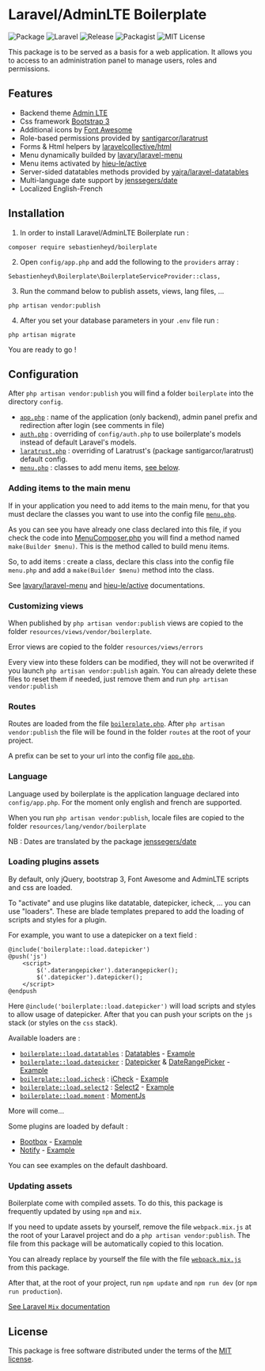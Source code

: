 # Laravel/AdminLTE Boilerplate

![Package](https://img.shields.io/badge/Package-sebastienheyd%2Fboilerplate-lightgrey.svg)
![Laravel](https://img.shields.io/badge/For-Laravel%20%E2%89%A5%205.4-yellow.svg)
![Release](https://img.shields.io/github/release/sebastienheyd/boilerplate.svg)
![Packagist](https://img.shields.io/packagist/v/sebastienheyd/boilerplate.svg)
![MIT License](https://img.shields.io/github/license/sebastienheyd/boilerplate.svg)

This package is to be served as a basis for a web application. 
It allows you to access to an administration panel to manage users, 
roles and permissions.

## Features

* Backend theme [Admin LTE](https://almsaeedstudio.com/)
* Css framework [Bootstrap 3](http://getbootstrap.com/)
* Additional icons by [Font Awesome](http://fontawesome.io/)
* Role-based permissions provided by [santigarcor/laratrust](https://github.com/santigarcor/laratrust)
* Forms & Html helpers by [laravelcollective/html](https://github.com/laravelcollective/html) 
* Menu dynamically builded by [lavary/laravel-menu](https://github.com/lavary/laravel-menu)
* Menu items activated by [hieu-le/active](https://github.com/letrunghieu/active)
* Server-sided datatables methods provided by [yajra/laravel-datatables](https://github.com/yajra/laravel-datatables)
* Multi-language date support by [jenssegers/date](https://github.com/jenssegers/date)
* Localized English-French

## Installation

1. In order to install Laravel/AdminLTE Boilerplate run :

```
composer require sebastienheyd/boilerplate
```

2. Open ```config/app.php``` and add the following to the ```providers``` array :

```
Sebastienheyd\Boilerplate\BoilerplateServiceProvider::class,
```

3. Run the command below to publish assets, views, lang files, ...

```
php artisan vendor:publish
```

4. After you set your database parameters in your ```.env``` file run :

```
php artisan migrate
```

You are ready to go !

## Configuration

After `php artisan vendor:publish` you will find a folder `boilerplate` into the directory `config`.

* [`app.php`](src/config/boilerplate/app.php) : name of the application (only backend), admin panel prefix and redirection after login (see comments in file)
* [`auth.php`](src/config/boilerplate/auth.php) : overriding of `config/auth.php` to use boilerplate's models instead of default Laravel's models.
* [`laratrust.php`](src/config/boilerplate/laratrust.php) : overriding of Laratrust's (package santigarcor/laratrust) default config.
* [`menu.php`](src/config/boilerplate/menu.php) : classes to add menu items, [see below](#adding-items-to-the-main-menu).

### Adding items to the main menu

If in your application you need to add items to the main menu, for that you must declare the classes you want to use into 
the config file [`menu.php`](src/config/boilerplate/menu.php).

As you can see you have already one class declared into this file, if you check the code into [MenuComposer.php](src/ViewComposers/MenuComposer.php) you will find a method named `make(Builder $menu)`.
This is the method called to build menu items.

So, to add items : create a class, declare this class into the config file `menu.php` and add a `make(Builder $menu)` method into the class.

See [lavary/laravel-menu](https://github.com/lavary/laravel-menu) and [hieu-le/active](https://github.com/letrunghieu/active) documentations.

### Customizing views

When published by `php artisan vendor:publish` views are copied to the folder `resources/views/vendor/boilerplate`.

Error views are copied to the folder `resources/views/errors`

Every view into these folders can be modified, they will not be overwrited if you launch `php artisan vendor:publish` again. You can already delete these files to reset them if needed, just remove them and run `php artisan vendor:publish`

### Routes

Routes are loaded from the file [`boilerplate.php`](src/routes/boilerplate.php). 
After `php artisan vendor:publish` the file will be found in the folder `routes` at the root of your project.

A prefix can be set to your url into the config file [`app.php`](src/config/boilerplate/app.php). 

### Language

Language used by boilerplate is the application language declared into `config/app.php`. 
For the moment only english and french are supported.

When you run `php artisan vendor:publish`, locale files are copied to the folder `resources/lang/vendor/boilerplate`
 
NB : Dates are translated by the package [jenssegers/date](https://github.com/jenssegers/date)

### Loading plugins assets

By default, only jQuery, bootstrap 3, Font Awesome and AdminLTE scripts and css are loaded.

To "activate" and use plugins like datatable, datepicker, icheck, ... you can use "loaders". These are blade templates prepared to add the loading of scripts and styles for a plugin.

For example, you want to use a datepicker on a text field :
 
```blade
@include('boilerplate::load.datepicker')
@push('js')
    <script>
        $('.daterangepicker').daterangepicker();
        $('.datepicker').datepicker();
    </script>
@endpush
```

Here `@include('boilerplate::load.datepicker')` will load scripts and styles to allow usage of datepicker. After that you can push your scripts on the `js` stack (or styles on the `css` stack).

Available loaders are :

* [`boilerplate::load.datatables`](src/resources/views/vendor/boilerplate/load/datatables.blade.php) : [Datatables](https://www.datatables.net/) - [Example](src/resources/views/vendor/boilerplate/plugins/demo/datatables.blade.php) 
* [`boilerplate::load.datepicker`](src/resources/views/vendor/boilerplate/load/datepicker.blade.php) : [Datepicker](https://github.com/uxsolutions/bootstrap-datepicker) & [DateRangePicker](https://github.com/dangrossman/bootstrap-daterangepicker) - [Example](src/resources/views/vendor/boilerplate/plugins/demo/datepicker.blade.php)
* [`boilerplate::load.icheck`](src/resources/views/vendor/boilerplate/load/icheck.blade.php) : [iCheck](http://icheck.fronteed.com/) - [Example](src/resources/views/vendor/boilerplate/plugins/demo/icheck.blade.php)
* [`boilerplate::load.select2`](src/resources/views/vendor/boilerplate/load/select2.blade.php) : [Select2](https://select2.github.io/) - [Example](src/resources/views/vendor/boilerplate/plugins/demo/select2.blade.php)
* [`boilerplate::load.moment`](src/resources/views/vendor/boilerplate/load/moment.blade.php) : [MomentJs](http://momentjs.com/)

More will come...

Some plugins are loaded by default :

* [Bootbox](https://github.com/makeusabrew/bootbox) - [Example](src/resources/views/vendor/boilerplate/plugins/demo/bootbox.blade.php)
* [Notify](https://github.com/mouse0270/bootstrap-notify) - [Example](src/resources/views/vendor/boilerplate/plugins/demo/notify.blade.php)

You can see examples on the default dashboard.

### Updating assets

Boilerplate come with compiled assets. To do this, this package is frequently updated by using `npm` and `mix`.

If you need to update assets by yourself, remove the file `webpack.mix.js` at the root of your Laravel project and do a `php artisan vendor:publish`. The file from this package will be automatically copied to this location.

You can already replace by yourself the file with the file [`webpack.mix.js`](src/webpack.mix.js) from this package.
 
After that, at the root of your project, run `npm update` and `npm run dev` (or `npm run production`).

[See Laravel `Mix` documentation](https://laravel.com/docs/5.4/mix)

## License

This package is free software distributed under the terms of the [MIT license](LICENSE.md).